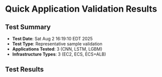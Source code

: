 # Quick Application Validation Results

## Test Summary
- **Test Date**: Sat Aug  2 16:19:10 EDT 2025
- **Test Type**: Representative sample validation
- **Applications Tested**: 3 (CNN, LSTM, LGBM)
- **Infrastructure Types**: 3 (EC2, ECS, ECS+ALB)

## Test Results

